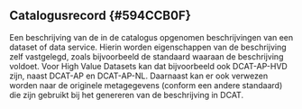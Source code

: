 ## Catalogusrecord  {#594CCB0F}
Een beschrijving van de in de catalogus opgenomen beschrijvingen van een dataset of data service. Hierin worden eigenschappen van de beschrijving zelf vastgelegd, zoals bijvoorbeeld de standaard waaraan de beschrijving voldoet. Voor High Value Datasets kan dat bijvoorbeeld ook DCAT-AP-HVD zijn, naast DCAT-AP en DCAT-AP-NL. Daarnaast kan er ook verwezen worden naar de originele metagegevens (conform een andere standaard) die zijn gebruikt bij het genereren van de beschrijving in DCAT.
<section data-include-format='markdown' data-include='132-application_profile.md'></section>
<section data-include-format='markdown' data-include='133-change_type.md'></section>
<section data-include-format='markdown' data-include='134-description.md'></section>
<section data-include-format='markdown' data-include='135-language_.md'></section>
<section data-include-format='markdown' data-include='136-listing_date.md'></section>
<section data-include-format='markdown' data-include='137-modification_date.md'></section>
<section data-include-format='markdown' data-include='138-primary_topic.md'></section>
<section data-include-format='markdown' data-include='139-source_metadata.md'></section>
<section data-include-format='markdown' data-include='140-title.md'></section>
